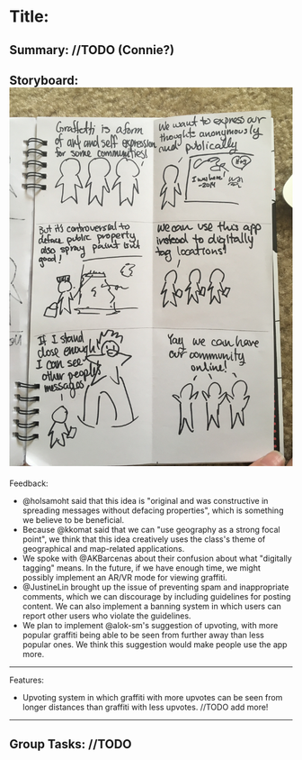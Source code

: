 # Title: 


Summary:
//TODO (Connie?)
---------


Storyboard:
![alt tag](images/graffitiConnie.JPG)
---------


Feedback:
- @holsamoht said that this idea is "original and was constructive in spreading messages without defacing properties", which is something we believe to be beneficial.
- Because @kkomat said that we can "use geography as a strong focal point", we think that this idea creatively uses the class's theme of geographical and map-related applications.
- We spoke with @AKBarcenas about their confusion about what "digitally tagging" means. In the future, if we have enough time, we might possibly implement an AR/VR mode for viewing graffiti.
- @JustineLin brought up the issue of preventing spam and inappropriate comments, which we can discourage by including guidelines for posting content. We can also implement a banning system in which users can report other users who violate the guidelines.
- We plan to implement @alok-sm's suggestion of upvoting, with more popular graffiti being able to be seen from further away than less popular ones. We think this suggestion would make people use the app more.
---------


Features:
- Upvoting system in which graffiti with more upvotes can be seen from longer distances than graffiti with less upvotes.
//TODO add more!
---------


Group Tasks:
//TODO
---------
